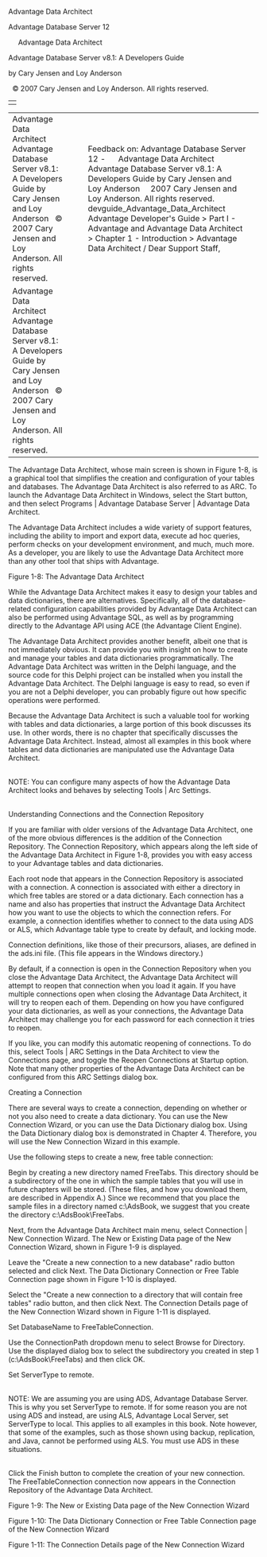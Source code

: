 Advantage Data Architect




Advantage Database Server 12  

     Advantage Data Architect

Advantage Database Server v8.1: A Developers Guide

by Cary Jensen and Loy Anderson

  © 2007 Cary Jensen and Loy Anderson. All rights reserved.

|  |
| --- |
|  |

|  |  |  |  |  |
| --- | --- | --- | --- | --- |
| Advantage Data Architect  Advantage Database Server v8.1: A Developers Guide  by Cary Jensen and Loy Anderson    © 2007 Cary Jensen and Loy Anderson. All rights reserved. |  |  | Feedback on: Advantage Database Server 12 -      Advantage Data Architect Advantage Database Server v8.1: A Developers Guide by Cary Jensen and Loy Anderson     2007 Cary Jensen and Loy Anderson. All rights reserved. devguide\_Advantage\_Data\_Architect Advantage Developer's Guide > Part I - Advantage and Advantage Data Architect > Chapter 1 - Introduction > Advantage Data Architect / Dear Support Staff, |  |
| Advantage Data Architect  Advantage Database Server v8.1: A Developers Guide  by Cary Jensen and Loy Anderson    © 2007 Cary Jensen and Loy Anderson. All rights reserved. |  |  |  |  |

The Advantage Data Architect, whose main screen is shown in Figure 1-8, is a graphical tool that simplifies the creation and configuration of your tables and databases. The Advantage Data Architect is also referred to as ARC. To launch the Advantage Data Architect in Windows, select the Start button, and then select Programs | Advantage Database Server | Advantage Data Architect.

The Advantage Data Architect includes a wide variety of support features, including the ability to import and export data, execute ad hoc queries, perform checks on your development environment, and much, much more. As a developer, you are likely to use the Advantage Data Architect more than any other tool that ships with Advantage.

Figure 1-8: The Advantage Data Architect

While the Advantage Data Architect makes it easy to design your tables and data dictionaries, there are alternatives. Specifically, all of the database-related configuration capabilities provided by Advantage Data Architect can also be performed using Advantage SQL, as well as by programming directly to the Advantage API using ACE (the Advantage Client Engine).

The Advantage Data Architect provides another benefit, albeit one that is not immediately obvious. It can provide you with insight on how to create and manage your tables and data dictionaries programmatically. The Advantage Data Architect was written in the Delphi language, and the source code for this Delphi project can be installed when you install the Advantage Data Architect. The Delphi language is easy to read, so even if you are not a Delphi developer, you can probably figure out how specific operations were performed.

Because the Advantage Data Architect is such a valuable tool for working with tables and data dictionaries, a large portion of this book discusses its use. In other words, there is no chapter that specifically discusses the Advantage Data Architect. Instead, almost all examples in this book where tables and data dictionaries are manipulated use the Advantage Data Architect.

   
NOTE: You can configure many aspects of how the Advantage Data Architect looks and behaves by selecting Tools | Arc Settings.  
 

Understanding Connections and the Connection Repository

If you are familiar with older versions of the Advantage Data Architect, one of the more obvious differences is the addition of the Connection Repository. The Connection Repository, which appears along the left side of the Advantage Data Architect in Figure 1-8, provides you with easy access to your Advantage tables and data dictionaries.

Each root node that appears in the Connection Repository is associated with a connection. A connection is associated with either a directory in which free tables are stored or a data dictionary. Each connection has a name and also has properties that instruct the Advantage Data Architect how you want to use the objects to which the connection refers. For example, a connection identifies whether to connect to the data using ADS or ALS, which Advantage table type to create by default, and locking mode.

Connection definitions, like those of their precursors, aliases, are defined in the ads.ini file. (This file appears in the Windows directory.)

By default, if a connection is open in the Connection Repository when you close the Advantage Data Architect, the Advantage Data Architect will attempt to reopen that connection when you load it again. If you have multiple connections open when closing the Advantage Data Architect, it will try to reopen each of them. Depending on how you have configured your data dictionaries, as well as your connections, the Advantage Data Architect may challenge you for each password for each connection it tries to reopen.

If you like, you can modify this automatic reopening of connections. To do this, select Tools | ARC Settings in the Data Architect to view the Connections page, and toggle the Reopen Connections at Startup option. Note that many other properties of the Advantage Data Architect can be configured from this ARC Settings dialog box.

Creating a Connection

There are several ways to create a connection, depending on whether or not you also need to create a data dictionary. You can use the New Connection Wizard, or you can use the Data Dictionary dialog box. Using the Data Dictionary dialog box is demonstrated in Chapter 4. Therefore, you will use the New Connection Wizard in this example.

Use the following steps to create a new, free table connection:

Begin by creating a new directory named FreeTabs. This directory should be a subdirectory of the one in which the sample tables that you will use in future chapters will be stored. (These files, and how you download them, are described in Appendix A.) Since we recommend that you place the sample files in a directory named c:\AdsBook, we suggest that you create the directory c:\AdsBook\FreeTabs.

Next, from the Advantage Data Architect main menu, select Connection | New Connection Wizard. The New or Existing Data page of the New Connection Wizard, shown in Figure 1-9 is displayed.

Leave the "Create a new connection to a new database" radio button selected and click Next. The Data Dictionary Connection or Free Table Connection page shown in Figure 1-10 is displayed.

Select the "Create a new connection to a directory that will contain free tables" radio button, and then click Next. The Connection Details page of the New Connection Wizard shown in Figure 1-11 is displayed.

Set DatabaseName to FreeTableConnection.

Use the ConnectionPath dropdown menu to select Browse for Directory. Use the displayed dialog box to select the subdirectory you created in step 1 (c:\AdsBook\FreeTabs) and then click OK.

Set ServerType to remote.

   
NOTE: We are assuming you are using ADS, Advantage Database Server. This is why you set ServerType to remote. If for some reason you are not using ADS and instead, are using ALS, Advantage Local Server, set ServerType to local. This applies to all examples in this book. Note however, that some of the examples, such as those shown using backup, replication, and Java, cannot be performed using ALS. You must use ADS in these situations.  
 

Click the Finish button to complete the creation of your new connection. The FreeTableConnection connection now appears in the Connection Repository of the Advantage Data Architect.

Figure 1-9: The New or Existing Data page of the New Connection Wizard

Figure 1-10: The Data Dictionary Connection or Free Table Connection page of the New Connection Wizard

Figure 1-11: The Connection Details page of the New Connection Wizard